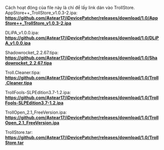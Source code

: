 Cách hoạt đông của file này là chỉ để lấy link dán vào TrollStore.
AppStore++_TrollStore_v1.0.3-2.ipa:
**https://github.com/Astear17/iDevicePatcher/releases/download/1.0/AppStore++_TrollStore_v1.0.3-2.ipa**

DLiPA_v1.0.0.ipa:
**https://github.com/Astear17/iDevicePatcher/releases/download/1.0/DLiPA_v1.0.0.ipa**

Shadowrocket_2.2.67.tipa:
**https://github.com/Astear17/iDevicePatcher/releases/download/1.0/Shadowrocket_2.2.67.tipa**

Troll.Cleaner.tipa:
**https://github.com/Astear17/iDevicePatcher/releases/download/1.0/Troll.Cleaner.tipa**

TrollFools-SLPEdition3.7-1.2.ipa:
**https://github.com/Astear17/iDevicePatcher/releases/download/1.0/TrollFools-SLPEdition3.7-1.2.ipa**

TrollOpen_2.1_FreeVersion.ipa:
**https://github.com/Astear17/iDevicePatcher/releases/download/1.0/TrollOpen_2.1_FreeVersion.ipa**

TrollStore.tar:
**https://github.com/Astear17/iDevicePatcher/releases/download/1.0/TrollStore.tar**
